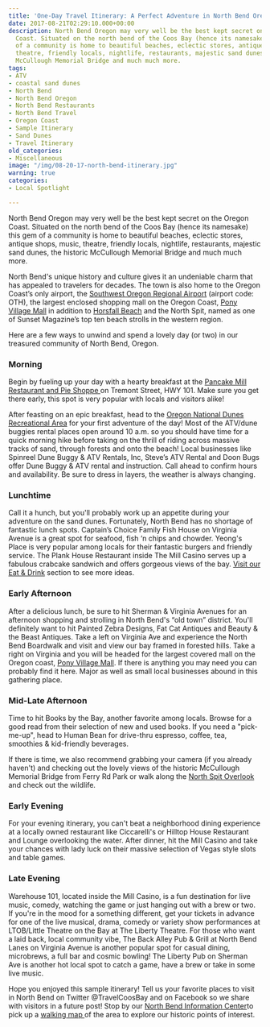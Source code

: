 ```yaml
---
title: 'One-Day Travel Itinerary: A Perfect Adventure in North Bend Oregon'
date: 2017-08-21T02:29:10.000+00:00
description: North Bend Oregon may very well be the best kept secret on the Oregon
  Coast. Situated on the north bend of the Coos Bay (hence its namesake) this gem
  of a community is home to beautiful beaches, eclectic stores, antique shops, music,
  theatre, friendly locals, nightlife, restaurants, majestic sand dunes, the historic
  McCullough Memorial Bridge and much much more.
tags:
- ATV
- coastal sand dunes
- North Bend
- North Bend Oregon
- North Bend Restaurants
- North Bend Travel
- Oregon Coast
- Sample Itinerary
- Sand Dunes
- Travel Itinerary
old_categories:
- Miscellaneous
image: "/img/08-20-17-north-bend-itinerary.jpg"
warning: true
categories:
- Local Spotlight

---
```

North Bend Oregon may very well be the best kept secret on the Oregon Coast. Situated on the north bend of the Coos Bay (hence its namesake) this gem of a community is home to beautiful beaches, eclectic stores, antique shops, music, theatre, friendly locals, nightlife, restaurants, majestic sand dunes, the historic McCullough Memorial Bridge and much much more.

North Bend's unique history and culture gives it an undeniable charm that has appealed to travelers for decades. The town is also home to the Oregon Coast’s only airport, the <a href="http://flyoth.com/">Southwest Oregon Regional Airport</a> (airport code: OTH), the largest enclosed shopping mall on the Oregon Coast, <a href="http://oregonsadventurecoast.com/listings/pony-village-mall/">Pony Village Mall</a> in addition to <a href="http://oregonsadventurecoast.com/listings/horsfall-beach/">Horsfall Beach</a> and the North Spit, named as one of Sunset Magazine’s top ten beach strolls in the western region.

Here are a few ways to unwind and spend a lovely day (or two) in our treasured community of North Bend, Oregon.
<h3>Morning</h3>
Begin by fueling up your day with a hearty breakfast at the <a href="http://www.pancakemill.com/" target="_blank" rel="noopener noreferrer">Pancake Mill Restaurant and Pie Shoppe </a> on Tremont Street, HWY 101. Make sure you get there early, this spot is very popular with locals and visitors alike!

After feasting on an epic breakfast, head to the <a href="http://www.oregonsadventurecoast.com/trip-ideas/guide-to-the-oregon-dunes-national-recreation-area/">Oregon National Dunes Recreational Area</a> for your first adventure of the day! Most of the ATV/dune buggies rental places open around 10 a.m. so you should have time for a quick morning hike before taking on the thrill of riding across massive tracks of sand, through forests and onto the beach! Local businesses like Spinreel Dune Buggy & ATV Rentals, Inc, Steve’s ATV Rental and Doon Bugs offer Dune Buggy & ATV rental and instruction. Call ahead to confirm hours and availability. Be sure to dress in layers, the weather is always changing.
<h3>Lunchtime</h3>
Call it a hunch, but you'll probably work up an appetite during your adventure on the sand dunes. Fortunately, North Bend has no shortage of fantastic lunch spots. Captain’s Choice Family Fish House on Virginia Avenue is a great spot for seafood, fish ‘n chips and chowder. Yeong's Place is very popular among locals for their fantastic burgers and friendly service. The Plank House Restaurant inside The Mill Casino serves up a fabulous crabcake sandwich and offers gorgeous views of the bay. <a href="http://www.oregonsadventurecoast.com/eat-drink/" target="_blank" rel="noopener noreferrer">Visit our Eat & Drink</a> section to see more ideas.
<h3>Early Afternoon</h3>
After a delicious lunch, be sure to hit Sherman & Virginia Avenues for an afternoon shopping and strolling in North Bend's “old town” district. You'll definitely want to hit Painted Zebra Designs, Fat Cat Antiques and Beauty & the Beast Antiques. Take a left on Virginia Ave and experience the North Bend Boardwalk and visit and view our bay framed in forested hills. Take a right on Virginia and you will be headed for the largest covered mall on the Oregon coast, <a href="http://ponyvm.com/" target="_blank" rel="noopener noreferrer">Pony Village Mall</a>. If there is anything you may need you can probably find it here. Major as well as small local businesses abound in this gathering place.
<h3>Mid-Late Afternoon</h3>
Time to hit Books by the Bay, another favorite among locals. Browse for a good read from their selection of new and used books. If you need a "pick-me-up", head to Human Bean for drive-thru espresso, coffee, tea, smoothies & kid-friendly beverages.

If there is time, we also recommend grabbing your camera (if you already haven't) and checking out the lovely views of the historic McCullough Memorial Bridge from Ferry Rd Park or walk along the <a href="http://www.oregonsadventurecoast.com/listings/north-spit-overlook-wetland-trail/" target="_blank" rel="noopener noreferrer">North Spit Overlook</a> and check out the wildlife.
<h3>Early Evening</h3>
For your evening itinerary, you can't beat a neighborhood dining experience at a locally owned restaurant like Ciccarelli's or Hilltop House Restaurant and Lounge overlooking the water. After dinner, hit the Mill Casino and take your chances with lady luck on their massive selection of Vegas style slots and table games.
<h3>Late Evening</h3>
Warehouse 101, located inside the Mill Casino, is a fun destination for live music, comedy, watching the game or just hanging out with a brew or two. If you're in the mood for a something different, get your tickets in advance for one of the live musical, drama, comedy or variety show performances at LTOB/Little Theatre on the Bay at The Liberty Theatre. For those who want a laid back, local community vibe, The Back Alley Pub & Grill at North Bend Lanes on Virginia Avenue is another popular spot for casual dining, microbrews, a full bar and cosmic bowling! The Liberty Pub on Sherman Ave is another hot local spot to catch a game, have a brew or take in some live music.

Hope you enjoyed this sample itinerary! Tell us your favorite places to visit in North Bend on Twitter @TravelCoosBay and on Facebook so we share with visitors in a future post! Stop by our <a href="http://oregonsadventurecoast.com/listings/north-bend-information-center/">North Bend Information Center</a>to pick up a <a href="http://oregonsadventurecoast.com/wp-content/uploads/2011/06/NORTH-BEND_WalkingBrochure-WEB.pdf">walking map </a>of the area to explore our historic points of interest.